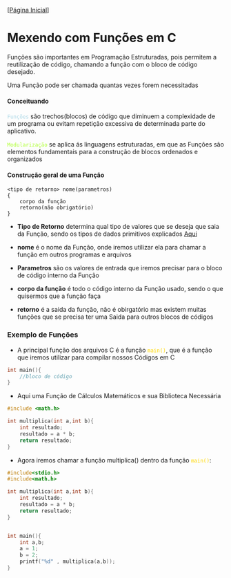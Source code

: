 [[Página Inicial](../prog_c/home.md)]

# Mexendo com Funções em C

Funções são importantes em Programação Estruturadas, pois permitem a reutilização de código, chamando a função com o bloco de código desejado.

Uma Função pode ser chamada quantas vezes forem necessitadas

#### Conceituando

<code style="color : lightblue">Funções</code> são trechos(blocos) de código que diminuem a complexidade de um programa ou evitam repetição excessiva de determinada parte do aplicativo.

<code style="color : greenyellow">Modularização</code> se aplica ás linguagens estruturadas, em que as Funções são elementos fundamentais para a construção de blocos ordenados e organizados

#### Construção geral de uma Função

```
<tipo de retorno> nome(parametros)
{
    corpo da função
    retorno(não obrigatório)
}
```
* **Tipo de Retorno** determina qual tipo de valores que se deseja que saia da Função, sendo os tipos de dados primitivos explicados [Aqui](../prog_c/estrutura.md)

* **nome** é o nome da Função, onde iremos utilizar ela para chamar a função em outros programas e arquivos

* **Parametros** são os valores de entrada que iremos precisar para o bloco de código interno da Função

* **corpo da função** é todo o código interno da Função usado, sendo o que quisermos que a função faça
* **retorno** é a saida da função, não é obirgatório mas existem muitas funções que se precisa ter uma Saida para outros blocos de códigos

### Exemplo de Funções

* A principal função dos arquivos C é a função <code style="color : gold">main()</code>, que é a função que iremos utilizar para compilar nossos Códigos em C

```c
int main(){
    //bloco de código
}
```

* Aqui uma Função de Cálculos Matemáticos e sua Biblioteca Necessária

```c
#include <math.h>

int multiplica(int a,int b){
    int resultado;
    resultado = a * b;
    return resultado;
}
```

* Agora iremos chamar a função multiplica() dentro da função <code style="color : gold">main()</code>:

```c
#include<stdio.h>
#include<math.h>

int multiplica(int a,int b){
    int resultado;
    resultado = a * b;
    return resultado;
}


int main(){
    int a,b;
    a = 1;
    b = 2;
    printf("%d" , multiplica(a,b));
}

```

